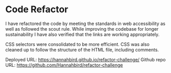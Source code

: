 # Code Refactor

I have refactored the code by meeting the standards in web accessibility as well as followed the scout rule. While improving the codebase for longer sustainability I have also verified that the links are working appropriately.

CSS selectors were consolidated to be more efficient. CSS was also cleaned up to follow the structure of the HTML file, including comments.

Deployed URL: https://hannahbird.github.io/refactor-challenge/
Github repo URL: https://github.com/Hannahbird/refactor-challenge